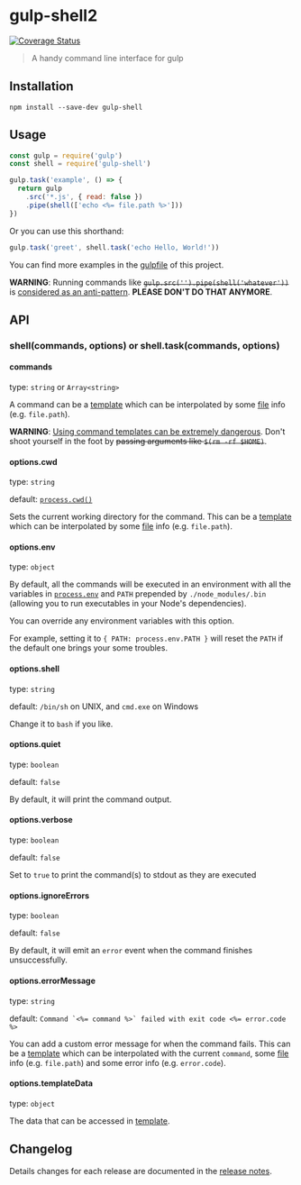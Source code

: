 # gulp-shell2

[![Coverage Status](https://coveralls.io/repos/github/master861/Gulp-Shell/badge.png?branch=main)](https://coveralls.io/github/master861/Gulp-Shell?branch=main)
> A handy command line interface for gulp

## Installation

```shell
npm install --save-dev gulp-shell
```

## Usage

```js
const gulp = require('gulp')
const shell = require('gulp-shell')

gulp.task('example', () => {
  return gulp
    .src('*.js', { read: false })
    .pipe(shell(['echo <%= file.path %>']))
})
```

Or you can use this shorthand:

```js
gulp.task('greet', shell.task('echo Hello, World!'))
```

You can find more examples in the [gulpfile](https://github.com/sun-zheng-an/gulp-shell/blob/master/gulpfile.ts) of this project.

**WARNING**: Running commands like ~~`gulp.src('').pipe(shell('whatever'))`~~ is [considered as an anti-pattern](https://github.com/sun-zheng-an/gulp-shell/issues/55). **PLEASE DON'T DO THAT ANYMORE**.

## API

### shell(commands, options) or shell.task(commands, options)

#### commands

type: `string` or `Array<string>`

A command can be a [template][] which can be interpolated by some [file][] info (e.g. `file.path`).

**WARNING**: [Using command templates can be extremely dangerous](https://github.com/sun-zheng-an/gulp-shell/issues/83). Don't shoot yourself in the foot by ~~passing arguments like `$(rm -rf $HOME)`~~.

#### options.cwd

type: `string`

default: [`process.cwd()`](http://nodejs.org/api/process.html#process_process_cwd)

Sets the current working directory for the command. This can be a [template][] which can be interpolated by some [file][] info (e.g. `file.path`).

#### options.env

type: `object`

By default, all the commands will be executed in an environment with all the variables in [`process.env`](http://nodejs.org/api/process.html#process_process_env) and `PATH` prepended by `./node_modules/.bin` (allowing you to run executables in your Node's dependencies).

You can override any environment variables with this option.

For example, setting it to `{ PATH: process.env.PATH }` will reset the `PATH` if the default one brings your some troubles.

#### options.shell

type: `string`

default: `/bin/sh` on UNIX, and `cmd.exe` on Windows

Change it to `bash` if you like.

#### options.quiet

type: `boolean`

default: `false`

By default, it will print the command output.

#### options.verbose

type: `boolean`

default: `false`

Set to `true` to print the command(s) to stdout as they are executed

#### options.ignoreErrors

type: `boolean`

default: `false`

By default, it will emit an `error` event when the command finishes unsuccessfully.

#### options.errorMessage

type: `string`

default: `` Command `<%= command %>` failed with exit code <%= error.code %> ``

You can add a custom error message for when the command fails.
This can be a [template][] which can be interpolated with the current `command`, some [file][] info (e.g. `file.path`) and some error info (e.g. `error.code`).

#### options.templateData

type: `object`

The data that can be accessed in [template][].

[template]: http://lodash.com/docs#template
[file]: https://github.com/wearefractal/vinyl

## Changelog

Details changes for each release are documented in the [release notes](https://github.com/sun-zheng-an/gulp-shell/releases).
